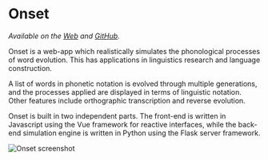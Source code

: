 # Onset

_Available on the [Web](https://onset.cadel.me) and [GitHub](https://github.com/kdelwat/onset)._

Onset is a web-app which realistically simulates the phonological processes of
word evolution. This has applications in linguistics research and language
construction.

A list of words in phonetic notation is evolved through multiple generations,
and the processes applied are displayed in terms of linguistic notation. Other
features include orthographic transcription and reverse evolution.

Onset is built in two independent parts. The front-end is written in Javascript
using the Vue framework for reactive interfaces, while the back-end simulation
engine is written in Python using the Flask server framework.

![Onset screenshot](/images/Onset1.png)
